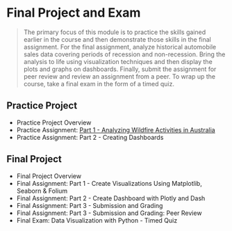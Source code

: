 # Final Project and Exam
> The primary focus of this module is to practice the skills gained earlier in the course and then demonstrate those skills in the final assignment. For the final assignment, analyze historical automobile sales data covering periods of recession and non-recession. Bring the analysis to life using visualization techniques and then display the plots and graphs on dashboards. Finally, submit the assignment for peer review and review an assignment from a peer. To wrap up the course, take a final exam in the form of a timed quiz.
## Practice Project
- Practice Project Overview
- Practice Assignment: [Part 1 - Analyzing Wildfire Activities in Australia](https://github.com/KailaniBailey/IBM-Data-Science-Professional-Certificate/blob/main/08.%20Data%20Visualization%20with%20Python/Week%205%3A%20Final%20Project%20and%20Exam/Practice_Assignment_Part1.ipynb)
- Practice Assignment: Part 2 - Creating Dashboards
## Final Project
- Final Project Overview
- Final Assignment: Part 1 - Create Visualizations Using Matplotlib, Seaborn & Folium
- Final Assignment: Part 2 - Create Dashboard with Plotly and Dash
- Final Assignment: Part 3 - Submission and Grading
- Final Assignment: Part 3 - Submission and Grading: Peer Review
- Final Exam: Data Visualization with Python - Timed Quiz
